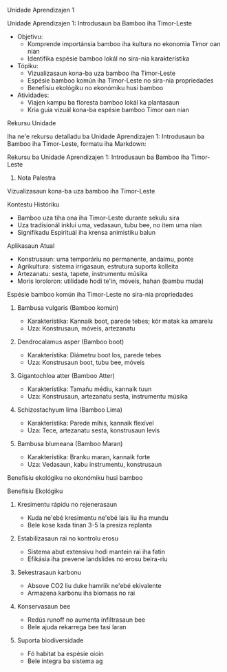 Unidade Aprendizajen 1

Unidade Aprendizajen 1: Introdusaun ba Bamboo iha Timor-Leste
- Objetivu:
  * Komprende importánsia bamboo iha kultura no ekonomia Timor oan nian
  * Identifika espésie bamboo lokál no sira-nia karakterístika
- Tópiku:
  * Vizualizasaun kona-ba uza bamboo iha Timor-Leste
  * Espésie bamboo komún iha Timor-Leste no sira-nia propriedades
  * Benefísiu ekológiku no ekonómiku husi bamboo
- Atividades:
  * Viajen kampu ba floresta bamboo lokál ka plantasaun
  * Kria guia vizuál kona-ba espésie bamboo Timor oan nian

Rekursu Unidade

Iha ne'e rekursu detalladu ba Unidade Aprendizajen 1: Introdusaun ba Bamboo iha Timor-Leste, formatu iha Markdown:

Rekursu ba Unidade Aprendizajen 1: Introdusaun ba Bamboo iha Timor-Leste

1. Nota Palestra

Vizualizasaun kona-ba uza bamboo iha Timor-Leste

Kontestu Históriku
- Bamboo uza tiha ona iha Timor-Leste durante sekulu sira
- Uza tradisionál inklui uma, vedasaun, tubu bee, no item uma nian
- Signifikadu Espirituál iha krensa animistiku balun

Aplikasaun Atual
- Konstrusaun: uma temporáriu no permanente, andaimu, ponte
- Agrikultura: sistema irrigasaun, estrutura suporta kolleita
- Artezanatu: sesta, tapete, instrumentu músika
- Moris loroloron: utilidade hodi te'in, móveis, hahan (bambu muda)

Espésie bamboo komún iha Timor-Leste no sira-nia propriedades

1. Bambusa vulgaris (Bamboo komún)
   - Karakterístika: Kannaik boot, parede tebes; kór matak ka amarelu
   - Uza: Konstrusaun, móveis, artezanatu

2. Dendrocalamus asper (Bamboo boot)
   - Karakterístika: Diámetru boot los, parede tebes
   - Uza: Konstrusaun boot, tubu bee, móveis

3. Gigantochloa atter (Bamboo Atter)
   - Karakterístika: Tamañu médiu, kannaik tuun
   - Uza: Konstrusaun, artezanatu sesta, instrumentu músika

4. Schizostachyum lima (Bamboo Lima)
   - Karakterístika: Parede mihis, kannaik flexível
   - Uza: Tece, artezanatu sesta, konstrusaun levis

5. Bambusa blumeana (Bamboo Maran)
   - Karakterístika: Branku maran, kannaik forte
   - Uza: Vedasaun, kabu instrumentu, konstrusaun

Benefísiu ekológiku no ekonómiku husi bamboo

Benefísiu Ekológiku
1. Kresimentu rápidu no rejenerasaun
   - Kuda ne'ebé kresimentu ne'ebé lais liu iha mundu
   - Bele kose kada tinan 3-5 la presiza replanta

2. Estabilizasaun rai no kontrolu erosu
   - Sistema abut extensivu hodi mantein rai iha fatin
   - Efikásia iha prevene landslides no erosu beira-riu

3. Sekestrasaun karbonu
   - Absove CO2 liu duke hamriik ne'ebé ekivalente
   - Armazena karbonu iha biomass no rai

4. Konservasaun bee
   - Redús runoff no aumenta infiltrasaun bee
   - Bele ajuda rekarrega bee tasi laran

5. Suporta biodiversidade
   - Fó habitat ba espésie oioin
   - Bele integra ba sistema ag